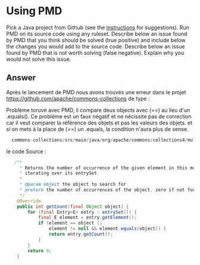 # Using PMD

Pick a Java project from Github (see the [instructions](../sujet.md) for suggestions). Run PMD on its source code using any ruleset. Describe below an issue found by PMD that you think should be solved (true positive) and include below the changes you would add to the source code. Describe below an issue found by PMD that is not worth solving (false negative). Explain why you would not solve this issue.

## Answer

Après le lancement de PMD nous avons trouvés une erreur dans le projet https://github.com/apache/commons-collections de type : 




Problème  toruvé avec PMD, il compare deux objects avec (==) au lieu d'un .equals(). Ce problème est un faux négatif et ne nécissite pas de correction car il veut comparer la référence des objets et pas les valeurs des objets. et si on mets à la place de (==) un .equals, la condition n'aura plus de sense.  
```java
  commons-collections/src/main/java/org/apache/commons/collections4/multiset/AbstractMultiSet.java:77:	CompareObjectsWithEquals:	Use equals() to compare object  references.
``` 
le code Source : 
```java
   /**
     * Returns the number of occurrence of the given element in this multiset by
     * iterating over its entrySet.
     *
     * @param object the object to search for
     * @return the number of occurrences of the object, zero if not found
     */
    @Override
    public int getCount(final Object object) {
        for (final Entry<E> entry : entrySet()) {
            final E element = entry.getElement();
            if (element == object ||
                element != null && element.equals(object)) {
                return entry.getCount();
            }
        }
        return 0;
    }
``` 
